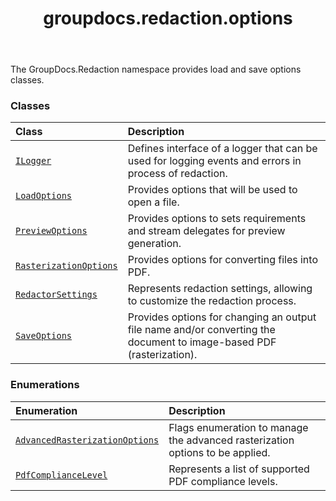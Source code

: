 ﻿---
title: groupdocs.redaction.options
second_title: GroupDocs.Redaction for Python via .NET API References
description: 
type: docs
url: /python-net/groupdocs.redaction.options/
is_root: false
weight: 10
---

The GroupDocs.Redaction namespace provides load and save options classes.

### Classes
| Class | Description |
| :- | :- |
| [`ILogger`](/redaction/python-net/groupdocs.redaction.options/ilogger) | Defines interface of a logger that can be used for logging events and errors in process of redaction. |
| [`LoadOptions`](/redaction/python-net/groupdocs.redaction.options/loadoptions) | Provides options that will be used to open a file. |
| [`PreviewOptions`](/redaction/python-net/groupdocs.redaction.options/previewoptions) | Provides options to sets requirements and stream delegates for preview generation. |
| [`RasterizationOptions`](/redaction/python-net/groupdocs.redaction.options/rasterizationoptions) | Provides options for converting files into PDF. |
| [`RedactorSettings`](/redaction/python-net/groupdocs.redaction.options/redactorsettings) | Represents redaction settings, allowing to customize the redaction process. |
| [`SaveOptions`](/redaction/python-net/groupdocs.redaction.options/saveoptions) | Provides options for changing an output file name and/or converting the document to image-based PDF (rasterization). |


### Enumerations
| Enumeration | Description |
| :- | :- |
| [`AdvancedRasterizationOptions`](/redaction/python-net/groupdocs.redaction.options/advancedrasterizationoptions) | Flags enumeration to manage the advanced rasterization options to be applied. |
| [`PdfComplianceLevel`](/redaction/python-net/groupdocs.redaction.options/pdfcompliancelevel) | Represents a list of supported PDF compliance levels. |


